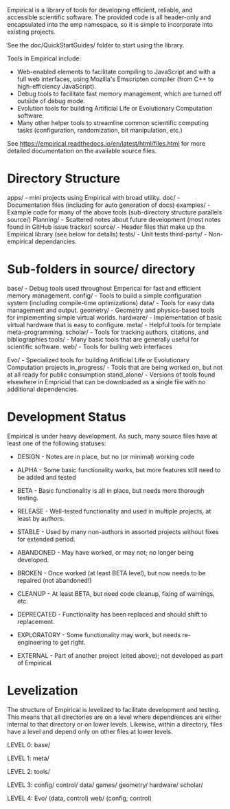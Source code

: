 Empirical is a library of tools for developing efficient, reliable, and accessible scientific
software.  The provided code is all header-only and encapsulated into the emp namespace, so it
is simple to incorporate into existing projects.

See the doc/QuickStartGuides/ folder to start using the library.

Tools in Empirical include:
* Web-enabled elements to facilitate compiling to JavaScript and with a full web interfaces,
  using Mozilla's Emscripten compiler (from C++ to high-efficiency JavaScript).
* Debug tools to facilitate fast memory management, which are turned off outside of debug mode.
* Evolution tools for building Artificial Life or Evolutionary Computation software.
* Many other helper tools to streamline common scientific computing tasks (configuration,
  randomization, bit manipulation, etc.)

See https://empirical.readthedocs.io/en/latest/html/files.html for more detailed documentation
on the available source files.

# Directory Structure

apps/        - mini projects using Empirical with broad utility.
doc/         - Documentation files (including for auto generation of docs)
examples/    - Example code for many of the above tools (sub-directory structure parallels source/)
Planning/    - Scattered notes about future development (most notes found in GitHub issue tracker)
source/      - Header files that make up the Empirical library (see below for details)
tests/       - Unit tests
third-party/ - Non-empirical dependancies.


# Sub-folders in source/ directory

base/     - Debug tools used throughout Emperical for fast and efficient memory management.
config/   - Tools to build a simple configuration system (including compile-time optimizations)
data/     - Tools for easy data management and output.
geometry/ - Geometry and physics-based tools for implementing simple virtual worlds.
hardware/ - Implementation of basic virtual hardware that is easy to configure.
meta/     - Helpful tools for template meta-programming.
scholar/  - Tools for tracking authors, citations, and bibliographies
tools/    - Many basic tools that are generally useful for scientific software.
web/      - Tools for builing web interfaces

Evo/         - Specialized tools for building Artificial Life or Evolutionary Computation projects
in_progress/ - Tools that are being worked on, but not at all ready for public consumption
stand_alone/ - Versions of tools found elsewhere in Empricial that can be downloaded as a single
               file with no additional dependencies.


# Development Status

Empirical is under heavy development.  As such, many source files have at least one of the
following statuses:

* DESIGN - Notes are in place, but no (or minimal) working code
* ALPHA - Some basic functionality works, but more features still need to be added and tested
* BETA - Basic functionality is all in place, but needs more thorough testing.
* RELEASE - Well-tested functionality and used in multiple projects, at least by authors.
* STABLE - Used by many non-authors in assorted projects without fixes for extended period.

* ABANDONED - May have worked, or may not; no longer being developed.
* BROKEN - Once worked (at least BETA level), but now needs to be repaired (not abandoned!)
* CLEANUP - At least BETA, but need code cleanup, fixing of warnings, etc.
* DEPRECATED - Functionality has been replaced and should shift to replacement.
* EXPLORATORY - Some functionality may work, but needs re-engineering to get right.
* EXTERNAL - Part of another project (cited above); not developed as part of Empirical.


# Levelization

The structure of Empirical is levelized to facilitate development and testing.  This means
that all directories are on a level where dependiences are either internal to that directory
or on lower levels.  Likewise, within a directory, files have a level and depend only on other
files at lower levels.

LEVEL 0:  base/

LEVEL 1:  meta/

LEVEL 2:  tools/

LEVEL 3:  config/  control/  data/  games/  geometry/  hardware/  scholar/

LEVEL 4:  Evo/ (data, control)  web/ (config, control)
